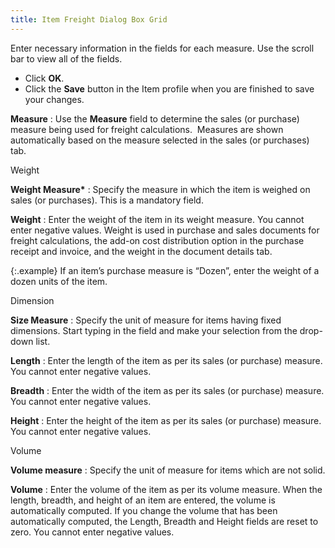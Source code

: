 ```yaml
---
title: Item Freight Dialog Box Grid
---
```



Enter necessary information in the fields for each measure. Use the  scroll bar to view all of the fields.

- Click **OK**.
- Click the **Save**  button in the Item profile when you are finished to save your changes.



**Measure**
: Use the **Measure**  field to determine the sales (or purchase) measure being used for freight  calculations.  Measures  are shown automatically based on the measure selected in the sales (or  purchases) tab.


Weight


**Weight Measure\***
: Specify the measure in which the item is weighed  on sales (or purchases). This is a mandatory field.


**Weight**
: Enter the weight of the item in its weight measure.  You cannot enter negative values. Weight is used in purchase and sales  documents for freight calculations, the add-on cost distribution option  in the purchase receipt and invoice, and the weight in the document details  tab.


{:.example}
If an item’s purchase measure is “Dozen”,  enter the weight of a dozen units of the item.


Dimension


**Size Measure**
: Specify the unit of measure for items having fixed  dimensions. Start typing in the field and make your selection from the  drop-down list.


**Length**
: Enter the length of the item as per its sales (or  purchase) measure. You cannot enter negative values.


**Breadth**
: Enter the width of the item as per its sales (or  purchase) measure. You cannot enter negative values.


**Height**
: Enter the height of the item as per its sales (or  purchase) measure. You cannot enter negative values.


Volume


**Volume measure**
: Specify the unit of measure for items which are  not solid.


**Volume**
: Enter the volume of the item as per its volume measure.  When the length, breadth, and height of an item are entered, the volume  is automatically computed. If you change the volume that has been automatically  computed, the Length, Breadth and Height fields are reset to zero. You  cannot enter negative values.

